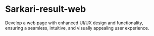 # Sarkari-result-web
Develop a web page with enhanced UI/UX design and functionality, ensuring a seamless, intuitive, and visually appealing user experience.
